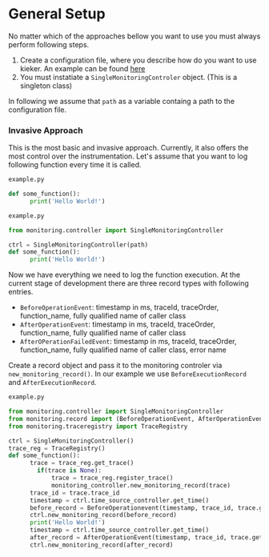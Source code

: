 # General Setup

No matter which of the approaches bellow you want to use you must always perform following steps.

1. Create a configuration file, where you describe how do you want to use kieker. An example can be found [here](https://github.com/silvergl/kieker-lang-pack-python/blob/refractor2/monitoring.ini)
2. You  must instatiate a `SingleMonitoringControler` object. (This is a singleton class)

In following we assume that `path` as a variable containg a path to the configuration file.

### Invasive Approach
This is the most basic and invasive approach. Currently, it also offers the most control over the instrumentation.
Let's assume that you want to log following function every time it is called.

```python
example.py

def some_function():
      print('Hello World!')

```


```python
example.py

from monitoring.controller import SingleMonitoringController

ctrl = SingleMonitoringController(path)
def some_function():
      print('Hello World!')

```
Now we have everything we need to log the function execution.
At the current stage of development there are three record types with following entries.

- `BeforeOperationEvent`: timestamp in ms, traceId, traceOrder, function_name, fully qualified name of caller class
- `AfterOperationEvent`: timestamp in ms, traceId, traceOrder, function_name, fully qualified name of caller class
- `AfterOPerationFailedEvent`: timestamp in ms, traceId, traceOrder, function_name, fully qualified name of caller class, error name

Create a record object and pass it to the monitoring controler via `new_monitoring_record()`. In our example we use `BeforeExecutionRecord` and `AfterExecutionRecord`.

```python
example.py

from monitoring.controller import SingleMonitoringController
from monitoring.record import (BeforeOperationEvent, AfterOperationEvent)
from monitoring.traceregistry import TraceRegistry

ctrl = SingleMonitoringController()
trace_reg = TraceRegistry()
def some_function():
      trace = trace_reg.get_trace()
        if(trace is None):
            trace = trace_reg.register_trace()
            monitoring_controller.new_monitoring_record(trace)
      trace_id = trace.trace_id
      timestamp = ctrl.time_source_controller.get_time()
      before_record = BeforeOperationevent(timestamp, trace_id, trace.get_next_order_id(), 'some_function','example.some_function')
      ctrl.new_monitoring_record(before_record)
      print('Hello World!')
      timestamp = ctrl.time_source_controller.get_time()
      after_record = AfterOperationEvent(timestamp, trace_id, trace.get_next_order_id(), 'some_function','example.some_function')
      ctrl.new_monitoring_record(after_record)


```
 
